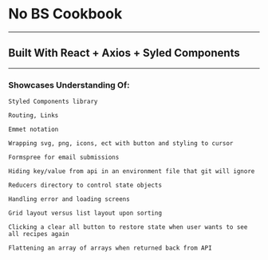 # No BS Cookbook

---

## Built With React + Axios + Syled Components

---

### Showcases Understanding Of:

` Styled Components library `

` Routing, Links `

` Emmet notation `

` Wrapping svg, png, icons, ect with button and styling to cursor `

` Formspree for email submissions `

` Hiding key/value from api in an environment file that git will ignore `

` Reducers directory to control state objects `

` Handling error and loading screens `

` Grid layout versus list layout upon sorting `

` Clicking a clear all button to restore state when user wants to see all recipes again `

` Flattening an array of arrays when returned back from API `

` `

` `

` `

` `

` `
